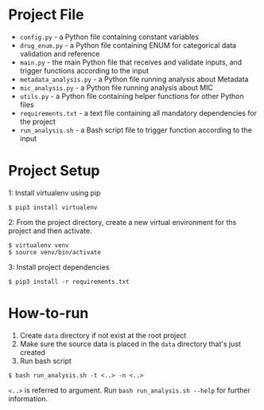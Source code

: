# Project File
- `config.py` - a Python file containing constant variables
- `drug_enum.py` - a Python file containing ENUM for categorical data validation and reference
- `main.py` - the main Python file that receives and validate inputs, and trigger functions according to the input
- `metadata_analysis.py` - a Python file running analysis about Metadata
- `mic_analysis.py` - a Python file running analysis about MIC
- `utils.py` - a Python file containing helper functions for other Python files 
- `requirements.txt` - a text file containing all mandatory dependencies for the project
- `run_analysis.sh` - a Bash script file to trigger function according to the input

# Project Setup
1: Install virtualenv using pip
```
$ pip3 install virtualenv
```
2: From the project directory, create a new virtual environment for ths project and then activate.
```
$ virtualenv venv
$ source venv/bin/activate
```
3: Install project dependencies
```
$ pip3 install -r requirements.txt
```

# How-to-run
1. Create `data` directory if not exist at the root project 
2. Make sure the source data is placed in the `data` directory that's just created
3. Run bash script
```
$ bash run_analysis.sh -t <..> -n <..>
```
`<..>` is referred to argument. Run `bash run_analysis.sh --help` for further information.
